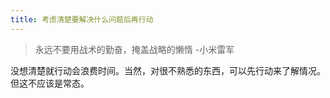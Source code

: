 ```yaml
---
title: 考虑清楚要解决什么问题后再行动
---
```


> 永远不要用战术的勤奋，掩盖战略的懒惰
> -小米雷军

没想清楚就行动会浪费时间。当然，对很不熟悉的东西，可以先行动来了解情况。但这不应该是常态。